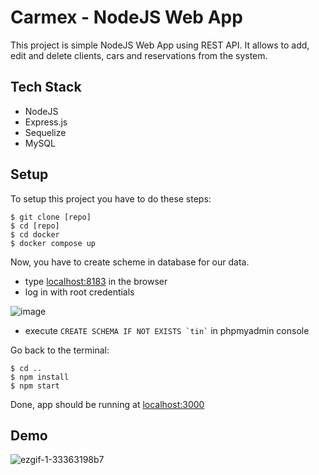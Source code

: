 # Carmex - NodeJS Web App
This project is simple NodeJS Web App using REST API.
It allows to add, edit and delete clients, cars and reservations from the system.
	
## Tech Stack
* NodeJS
* Express.js
* Sequelize
* MySQL
	
## Setup
To setup this project you have to do these steps:

```
$ git clone [repo]
$ cd [repo]
$ cd docker
$ docker compose up
```
Now, you have to create scheme in database for our data.
- type [localhost:8183](https://localhost:8183) in the browser
- log in with root credentials

![image](https://github.com/k4mien/carmex/assets/56881087/060be6ad-daa0-46ba-9558-5e9fdcaf17bb)

- execute ``` CREATE SCHEMA IF NOT EXISTS `tin` ``` in phpmyadmin console

Go back to the terminal:
```
$ cd ..
$ npm install
$ npm start
```
Done, app should be running at [localhost:3000](https://localhost:3000)

## Demo

![ezgif-1-33363198b7](https://github.com/k4mien/carmex/assets/56881087/cfaa1291-87cb-47e1-b895-72c325bedb95)
